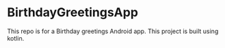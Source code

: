 # BirthdayGreetingsApp
This repo is for a Birthday greetings Android app.
This project is built using kotlin.
